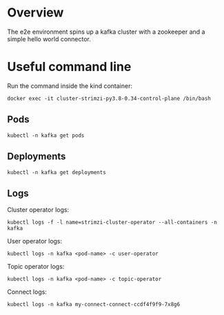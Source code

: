 # Overview

The e2e environment spins up a kafka cluster with a zookeeper and a simple hello world connector.

# Useful command line

Run the command inside the kind container: 

```shell
docker exec -it cluster-strimzi-py3.8-0.34-control-plane /bin/bash
```

## Pods 

```shell
kubectl -n kafka get pods
```

## Deployments 

```shell
kubectl -n kafka get deployments
```

## Logs

Cluster operator logs: 

```shell
kubectl logs -f -l name=strimzi-cluster-operator --all-containers -n kafka
```

User operator logs: 

```shell
kubectl logs -n kafka <pod-name> -c user-operator
```

Topic operator logs: 

```shell
kubectl logs -n kafka <pod-name> -c topic-operator
```

Connect logs: 

```shell
kubectl logs -n kafka my-connect-connect-ccdf4f9f9-7x8g6
```
